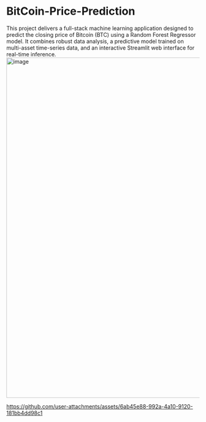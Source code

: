 # BitCoin-Price-Prediction
This project delivers a full-stack machine learning application designed to predict the closing price of Bitcoin (BTC) using a Random Forest Regressor model. It combines robust data analysis, a predictive model trained on multi-asset time-series data, and an interactive Streamlit web interface for real-time inference.
<img width="1916" height="889" alt="image" src="https://github.com/user-attachments/assets/c2a019e1-0d03-4271-ab1f-9ca8717bef1b" />


https://github.com/user-attachments/assets/6ab45e88-992a-4a10-9120-181bb4dd98c1

